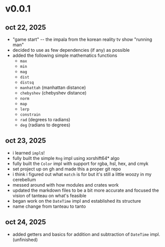 # v0.0.1
## oct 22, 2025
- "game start" -- the impala from the korean reality tv show "running man"
- decided to use as few dependencies (if any) as possible
- added the following simple mathematics functions
  - `max`
  - `min`
  - `mag`
  - `dist`
  - `distsq`
  - `manhattah` (manhattan distance)
  - `chebyshev` (chebyshev distance)
  - `norm`
  - `map`
  - `lerp`
  - `constrain`
  - `rad` (degrees to radians)
  - `deg` (radians to degrees)
## oct 23, 2025
- i learned `impl`s!
- fully built the simple `Rng` impl using xorshift64* algo
- fully built the `Color` impl with support for rgba, hsl, hex, and cmyk
- set project up on gh and made this a proper git repo
- i think i figured out what `match` is for but it's still a little woozy in my cerebellum
- messed around with how modules and crates work
- updated the markdown files to be a bit more accurate and focused the vision of tanteau on what's feasible
- began work on the `DateTime` impl and established its structure
- name change from tanteau to tanto
## oct 24, 2025
- added getters and basics for addition and subtraction of `DateTime` impl. (unfinished)